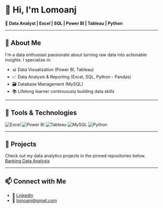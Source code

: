 # 👋 Hi, I'm Lomoanj

🎯 **Data Analyst | Excel | SQL | Power BI | Tableau | Python**

---

## 🧠 About Me
I'm a data enthusiast passionate about turning raw data into actionable insights. I specialize in:

- 📊 Data Visualization (Power BI, Tableau)  
- 📈 Data Analysis & Reporting (Excel, SQL, Python - Pandas)  
- 🗃️ Database Management (MySQL)  
- 📚 Lifelong learner continuously building data skills  

---

## 🔧 Tools & Technologies
![Excel](https://img.shields.io/badge/-Excel-217346?style=flat-square&logo=microsoft-excel&logoColor=white)
![Power BI](https://img.shields.io/badge/-Power%20BI-F2C811?style=flat-square&logo=power-bi&logoColor=black)
![Tableau](https://img.shields.io/badge/-Tableau-E97627?style=flat-square&logo=tableau&logoColor=white)
![MySQL](https://img.shields.io/badge/-MySQL-4479A1?style=flat-square&logo=mysql&logoColor=white)
![Python](https://img.shields.io/badge/-Python-3776AB?style=flat-square&logo=python&logoColor=white)

---

## 📂 Projects
Check out my data analytics projects in the pinned repositories below.  
[Banking Data Analysis](https://github.com/Lomoanj/Banking-Data-Analysis.git)

---

## 📫 Connect with Me
- 🔗 [LinkedIn](https://www.linkedin.com/in/lomoanj/)
- 📧 [lomoanj@gmail.com](mailto:lomoanj@gmail.com)
